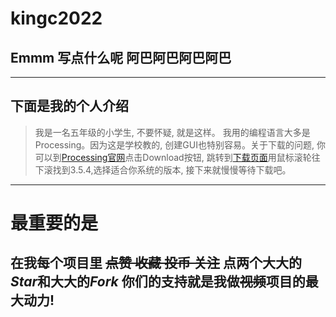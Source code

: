 # **kingc2022**

## Emmm 写点什么呢 阿巴阿巴阿巴阿巴

---------------

## 下面是我的个人介绍

> 我是一名五年级的小学生, 不要怀疑, 就是这样。
我用的编程语言大多是Processing。因为这是学校教的, 创建GUI也特别容易。关于下载的问题, 你可以到<a href="https://processing.org" target="_blank">Processing官网</a>点击Download按钮, 跳转到<a href="https://processing.org/download" target="_blank">下载页面</a>用鼠标滚轮往下滚找到3.5.4,选择适合你系统的版本, 接下来就慢慢等待下载吧。

-----------

# 最重要的是

## 在我每个项目里 ~~点赞 收藏 投币 关注~~ 点两个大大的***Star***和大大的***Fork*** 你们的支持就是我做~~视频~~项目的最大动力!